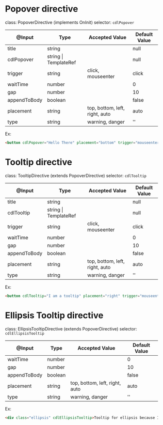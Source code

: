 # Popover directive

class: PopoverDirective (implements OnInit)
selector: `cdlPopover`

| @Input       | Type                       | Accepted Value                 | Default Value |
| ---------    | -------------------------- | ------------------------------ | ------------- |
| title        | string                     |                                | null          |
| cdlPopover   | string \| TemplateRef<any> |                                | null          |
| trigger      | string                     | click, mouseenter              | click         |
| waitTime     | number                     |                                | 0             |
| gap          | number                     |                                | 10            |
| appendToBody | boolean                    |                                | false         |
| placement    | string                     | top, bottom, left, right, auto | auto          |
| type         | string                     | warning, danger                | ''            |


Ex:
```html
<button cdlPopover="Hello There" placement="bottom" trigger="mouseenter">Pop over</button>
```


# Tooltip directive

class: TooltipDirective (extends PopoverDirective)
selector: `cdlTooltip`

| @Input       | Type                       | Accepted Value                 | Default Value |
| ---------    | -------------------------- | ------------------------------ | ------------- |
| title        | string                     |                                | null          |
| cdlTooltip   | string \| TemplateRef<any> |                                | null          |
| trigger      | string                     | click, mouseenter              | click         |
| waitTime     | number                     |                                | 0             |
| gap          | number                     |                                | 10            |
| appendToBody | boolean                    |                                | false         |
| placement    | string                     | top, bottom, left, right, auto | auto          |
| type         | string                     | warning, danger                | ''            |


Ex:
```html
<button cdlTooltip="I am a tooltip" placement="right" trigger="mouseenter" type="danger">Tooltip</button>
```


# Ellipsis Tooltip directive

class: EllipsisTooltipDirective (extends PopoverDirective)
selector: `cdlEllipsisTooltip`

| @Input       | Type                       | Accepted Value                 | Default Value |
| ---------    | -------------------------- | ------------------------------ | ------------- |
| waitTime     | number                     |                                | 0             |
| gap          | number                     |                                | 10            |
| appendToBody | boolean                    |                                | false         |
| placement    | string                     | top, bottom, left, right, auto | auto          |
| type         | string                     | warning, danger                | ''            |


Ex:
```html
<div class="ellipsis" cdlEllipsisTooltip>Tooltip for ellipsis because I can and I am really really long</div>
```